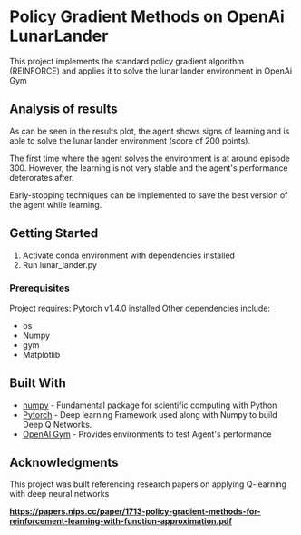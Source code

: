 # Policy Gradient Methods on OpenAi LunarLander

This project implements the standard policy gradient algorithm (REINFORCE) and applies it to solve the lunar lander environment in OpenAi Gym

## Analysis of results

As can be seen in the results plot, the agent shows signs of learning and is able to solve the lunar lander environment (score of 200 points).

The first time where the agent solves the environment is at around episode 300. However, the learning is not very stable and the agent's performance deterorates after.

Early-stopping techniques can be implemented to save the best version of the agent while learning.

## Getting Started

1. Activate conda environment with dependencies installed
2. Run lunar_lander.py

### Prerequisites

Project requires: Pytorch v1.4.0 installed
Other dependencies include:
- os 
- Numpy
- gym
- Matplotlib

## Built With

* [numpy](https://numpy.org/) - Fundamental package for scientific computing with Python
* [Pytorch](https://pytorch.org/) - Deep learning Framework used along with Numpy to build Deep Q Networks.
* [OpenAI Gym](https://gym.openai.com/) - Provides environments to test Agent's performance

## Acknowledgments

This project was built referencing research papers on applying Q-learning with deep neural networks

**https://papers.nips.cc/paper/1713-policy-gradient-methods-for-reinforcement-learning-with-function-approximation.pdf**
